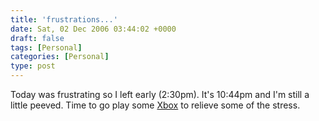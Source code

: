```yaml
---
title: 'frustrations...'
date: Sat, 02 Dec 2006 03:44:02 +0000
draft: false
tags: [Personal]
categories: [Personal]
type: post
---
```


Today was frustrating so I left early (2:30pm). It's 10:44pm and I'm still a little peeved. Time to go play some [Xbox](http://en.wikipedia.org/wiki/Xbox) to relieve some of the stress.